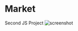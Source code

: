 # Market

Second JS Project
![screenshot](https://github.com/Simon0568/Market/assets/44446886/d034ffee-5e48-4e76-89b2-bd0ac44d640f)
